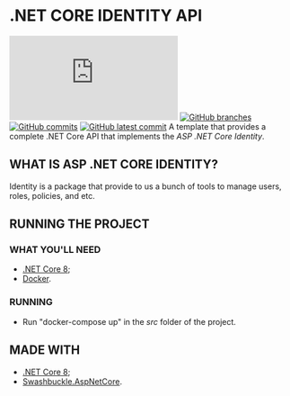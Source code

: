 # .NET CORE IDENTITY API
[![GitHub license](https://badgen.net/github/license/Naereen/Strapdown.js)](https://github.com/pedrooctaviocruvinel/dotnetcore-identity-api/blob/main/LICENSE) [![GitHub branches](https://badgen.net/github/branches/pedrooctaviocruvinel/dotnetcore-identity-api)](https://github.com/pedrooctaviocruvinel/dotnetcore-identity-api) [![GitHub commits](https://badgen.net/github/commits/pedrooctaviocruvinel/dotnetcore-identity-api)](https://GitHub.com/pedrooctaviocruvinel/dotnetcore-identity-api/commit/) [![GitHub latest commit](https://badgen.net/github/last-commit/pedrooctaviocruvinel/dotnetcore-identity-api)](https://GitHub.com/pedrooctaviocruvinel/dotnetcore-identity-api/commit/)
A template that provides a complete .NET Core API that implements the *ASP .NET Core Identity*.

## WHAT IS ASP .NET CORE IDENTITY?
Identity is a package that provide to us a bunch of tools to manage users, roles, policies, and etc.

## RUNNING THE PROJECT
### WHAT YOU'LL NEED
- [.NET Core 8](https://dotnet.microsoft.com/en-us/download);
- [Docker](https://www.docker.com/products/docker-desktop/).

### RUNNING
- Run "docker-compose up" in the *src* folder of the project.

## MADE WITH
- [.NET Core 8](https://dotnet.microsoft.com/en-us/download);
- [Swashbuckle.AspNetCore](https://github.com/domaindrivendev/Swashbuckle.AspNetCore).
